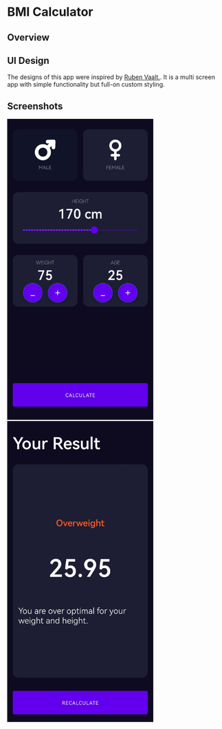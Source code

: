 # BMI Calculator

## Overview


## UI Design
The designs of this app were inspired by [Ruben Vaalt.](https://dribbble.com/shots/4585382-Simple-BMI-Calculator). It is a multi screen app with simple functionality but full-on custom styling.

## Screenshots
<img src="images/mainscreen.jpg" alt="Main Screen" width="340" height="700">
<img src="images/resultscreen.jpg" alt="Result Screen" width="340" height="700">






